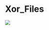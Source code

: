 # Xor_Files

![](https://github.com/faqezza/Xor_Files/assets/148907985/3a0bedf4-f7d5-478a-bae3-5a14d1748b9a)
